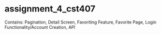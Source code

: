 # assignment_4_cst407

Contains:
 Pagination, Detail Screen, Favoriting Feature, Favorite Page, Login Functionality/Account Creation, API 


